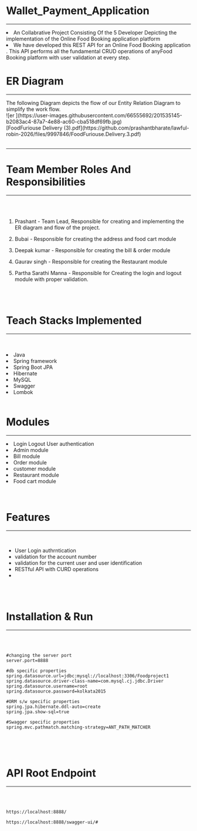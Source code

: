 # Wallet_Payment_Application
<hr>
<li> An Collabrative Project Consisting Of the 5 Developer Depicting the implementation of the Online Food Booking application platform
<li> We have developed this REST API for an Online Food Booking application . This API performs all the fundamental CRUD operations of anyFood Booking platform with user validation at every step.
<br>

  # ER Diagram
<hr>
The following Diagram depicts the flow of our Entity Relation Diagram to simplify the work flow.
<br>
![er ](https://user-images.githubusercontent.com/66555692/201535145-b2083ac4-87a7-4e88-ac60-cba518df69fb.jpg)
<br>
[FoodFuriouse Delivery (3).pdf](https://github.com/prashantbharate/lawful-robin-2026/files/9997846/FoodFuriouse.Delivery.3.pdf)
<br>
<br>
<hr>
  
# Team Member Roles And Responsibilities
  
<hr>
<br>
<br>

1) Prashant - Team Lead, Responsible for creating and implementing the ER diagram and flow of the project.

2) Bubai - Responsible for creating the address and food cart  module

3) Deepak kumar - Responsible for creating the bill & order module

4) Gaurav singh - Responsible for creating the Restaurant module

5) Partha Sarathi Manna - Responsible for Creating the login and logout module with proper validation.

<br>
<br>

# Teach Stacks Implemented
<hr>
<br>
<br>
<li>Java
<li>Spring framework
<li>Spring Boot JPA
<li>Hibernate
<li>MySQL
<li>Swagger
<li>Lombok

  

<br>
<br>



# Modules
<hr>
<li> Login Logout User authentication</li>
<li> Admin module </li>
<li> Bill module</li>
<li> Order module</li>
<li> customer module</li>
<li> Restaurant module</li>
<li> Food cart  module</li>

<br>
<br>

# Features
<hr>
<br>

- User Login authrntication
- validation for the account number
- validation for the current user and user identification
- RESTful API with CURD operations
- 

<br>
<br>


# Installation & Run
<hr>
<br>
<br>


```
#changing the server port
server.port=8888

#db specific properties
spring.datasource.url=jdbc:mysql://localhost:3306/Foodproject1
spring.datasource.driver-class-name=com.mysql.cj.jdbc.Driver
spring.datasource.username=root
spring.datasource.password=kolkata2015

#ORM s/w specific properties
spring.jpa.hibernate.ddl-auto=create
spring.jpa.show-sql=true

#Swagger specific properties
spring.mvc.pathmatch.matching-strategy=ANT_PATH_MATCHER


```

<br>
<br>

# API Root Endpoint
<hr>
<br>
<br>

```
https://localhost:8888/
```

```
https://localhost:8888/swagger-ui/#
```
<br>
<br>
